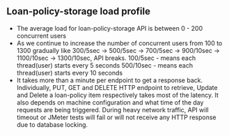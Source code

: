 Loan-policy-storage load profile
----------------------------------------
* The average load for loan-policy-storage API is between 0 - 200 concurrent users
* As we continue to increase the number of concurrent users from 100 to 1300 gradually like 300/5sec -> 500/5sec -> 700/5sec -> 900/10sec -> 1100/10sec -> 1300/10sec, API breaks. 
100/5sec - means each thread(user) starts every 5 seconds 
500/10sec - means each thread(user) starts every 10 seconds
* It takes more than a minute per endpoint to get a response back. Individually, PUT, GET and DELETE HTTP endpoint to retrieve, Update and Delete a loan-policy item respectively takes most of the latency. It also depends on machine configuration and what time of the day requests are being triggered. During heavy network traffic, API will timeout or JMeter tests will fail or will not receive any HTTP response due to database locking.